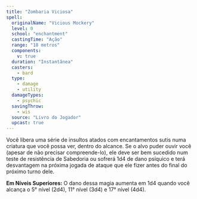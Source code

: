 ```yaml
---
title: "Zombaria Viciosa"
spell:
  originalName: "Vicious Mockery"
  level: 0
  school: "enchantment"
  castingTime: "Ação"
  range: "18 metros"
  components:
    v: true
  duration: "Instantânea"
  casters:
    - bard
  type:
    - damage
    - utility
  damageTypes:
    - psychic
  savingThrow:
    - wis
  source: "Livro do Jogador"
  upcast: true
---
```


Você libera uma série de insultos atados com encantamentos sutis numa criatura que você possa ver, dentro do alcance. Se o alvo puder ouvir você (apesar de não precisar compreende-lo), ele deve ser bem sucedido num teste de resistência de Sabedoria ou sofrerá 1d4 de dano psíquico e terá desvantagem na próxima jogada de ataque que ele fizer antes do final do próximo turno dele.

**Em Níveis Superiores:** O dano dessa magia aumenta em 1d4 quando você alcança o 5° nível (2d4), 11° nível (3d4) e 17° nível (4d4).
